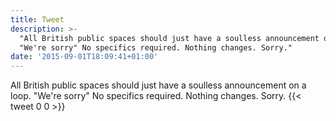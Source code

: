 ```yaml
---
title: Tweet
description: >-
  "All British public spaces should just have a soulless announcement on a loop.
  "We're sorry" No specifics required. Nothing changes. Sorry."
date: '2015-09-01T18:09:41+01:00'
---
```

All British public spaces should just have a soulless announcement on a loop. "We're sorry" No specifics required. Nothing changes. Sorry.
      {{< tweet 0 0 >}}
    
